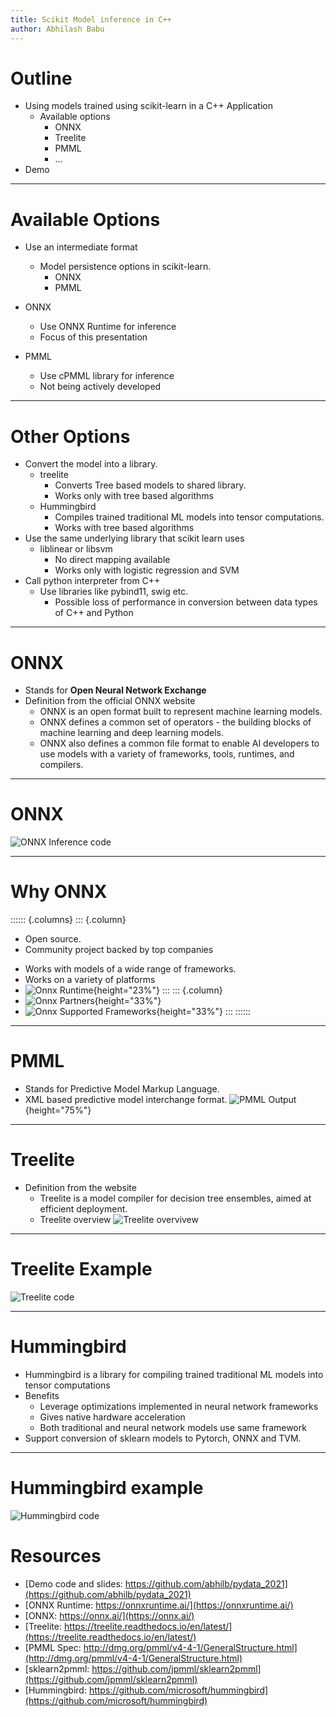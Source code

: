 ```yaml
---
title: Scikit Model inference in C++
author: Abhilash Babu
---
```


# Outline

* Using models trained using scikit-learn in a C++ Application
  * Available options
    * ONNX
    * Treelite
    * PMML 
    * ...
* Demo

---

# Available Options

* Use an intermediate format
  * Model persistence options in scikit-learn.
    * ONNX
    * PMML
  
* ONNX
  * Use ONNX Runtime for inference
  * Focus of this presentation
* PMML 
  * Use cPMML library for inference
  * Not being actively developed

---

# Other Options
* Convert the model into a library.
  * treelite
    * Converts Tree based models to shared library.
    * Works only with tree based algorithms
  * Hummingbird
    * Compiles trained traditional ML models into tensor computations.
    * Works with tree based algorithms
* Use the same underlying library that scikit learn uses
  * liblinear or libsvm
    * No direct mapping available
    * Works only with logistic regression and SVM   
* Call python interpreter from C++
  * Use libraries like pybind11, swig etc. 
    * Possible loss of performance in conversion between data types of C++ and Python
  
---

# ONNX
* Stands for **Open Neural Network Exchange**
* Definition from the official ONNX website
  * ONNX is an open format built to represent machine learning models.
  * ONNX defines a common set of operators - the building blocks of machine learning and deep learning models.
  * ONNX also defines a common file format to enable AI developers to use models with a variety of frameworks, tools, runtimes, and compilers.

---

# ONNX
![ONNX Inference code](../src/assets/onnx_code.png)

---

# Why ONNX
:::::: {.columns}
::: {.column}
* Open source. 
* Community project backed by top companies<p>
* Works with models of a wide range of frameworks.
* Works on a variety of platforms
* ![Onnx Runtime](../src/assets/onnx_runtime.png){height="23%"}
:::
::: {.column}
* ![Onnx Partners](../src/assets/onnx_partners.png){height="33%"}  
* ![Onnx Supported Frameworks](../src/assets/onnx_fw.png){height="33%"}
:::
::::::    
    
---

# PMML
* Stands for Predictive Model Markup Language.
* XML based predictive model interchange format. 
![PMML Output](../src/assets/pmml_output.png){height="75%"}
---

# Treelite
* Definition from the website
  * Treelite is a model compiler for decision tree ensembles, aimed at efficient deployment.
  * Treelite overview
    ![Treelite overvivew](../src/assets/treelite_internals.png)

---

# Treelite Example
![Treelite code](../src/assets/treelite_code.png)

---


# Hummingbird
* Hummingbird is a library for compiling trained traditional ML models into tensor computations
* Benefits
  * Leverage optimizations implemented in neural network frameworks
  * Gives native hardware acceleration
  * Both traditional and neural network models use same framework
* Support conversion of sklearn models to Pytorch, ONNX and TVM.


---


# Hummingbird example
![Hummingbird code](../src/assets/humming_bird.png)

# Resources
* [Demo code and slides: https://github.com/abhilb/pydata_2021](https://github.com/abhilb/pydata_2021)
* [ONNX Runtime: https://onnxruntime.ai/](https://onnxruntime.ai/)
* [ONNX: https://onnx.ai/](https://onnx.ai/)
* [Treelite: https://treelite.readthedocs.io/en/latest/](https://treelite.readthedocs.io/en/latest/)
* [PMML Spec: http://dmg.org/pmml/v4-4-1/GeneralStructure.html](http://dmg.org/pmml/v4-4-1/GeneralStructure.html)
* [sklearn2pmml: https://github.com/jpmml/sklearn2pmml](https://github.com/jpmml/sklearn2pmml)
* [Hummingbird: https://github.com/microsoft/hummingbird](https://github.com/microsoft/hummingbird)